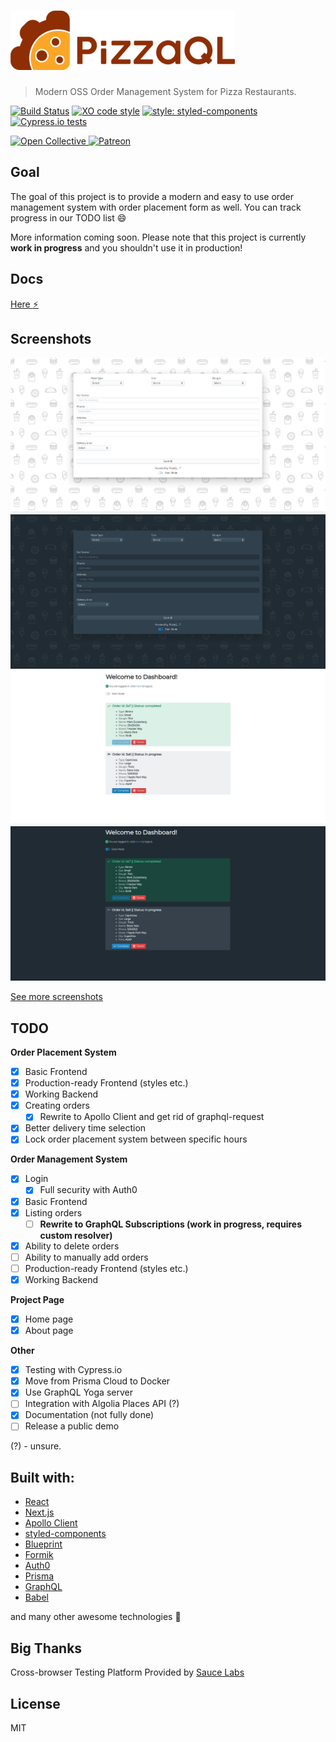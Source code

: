 # [![PizzaQL](media/logo/horizontal-scaled.png)](https://github.com/pizzaql/pizzaql)

> Modern OSS Order Management System for Pizza Restaurants.

[![Build Status](https://travis-ci.org/pizzaql/pizzaql.svg?branch=master)](https://travis-ci.org/pizzaql/pizzaql)
[![XO code style](https://img.shields.io/badge/code_style-XO-5ed9c7.svg)](https://github.com/xojs/xo)
[![style: styled-components](https://img.shields.io/badge/style-%F0%9F%92%85%20styled--components-orange.svg?colorB=daa357&colorA=db748e)](https://github.com/styled-components/styled-components)
[![Cypress.io tests](https://img.shields.io/badge/cypress.io-tests-green.svg)](https://cypress.io)

<p align="left">
  <a href="https://opencollective.com/pizzaql" target="_blank">
    <img src="https://cdn-std.dprcdn.net/files/acc_649651/Q5nVhT" height="80" alt="Open Collective">
  </a>
  <a href="https://www.patreon.com/akepinski" target="_blank">
    <img src="https://cdn-std.dprcdn.net/files/acc_649651/plrSCT" height="80" alt="Patreon">
  </a>
</p>

## Goal

The goal of this project is to provide a modern and easy to use order management system with order placement form as well. You can track progress in our TODO list :smile: 

More information coming soon. Please note that this project is currently **work in progress** and you shouldn't use it in production!

## Docs

[Here :zap:](https://pizzaql.now.sh/)

## Screenshots

![Order Placement Form (Light)](media/screenshots/light.png)
![Order Placement Form (Dark)](media/screenshots/dark.png)
![Admin Dashboard (Light)](media/screenshots/dashboard-light.png)
![Admin Dashboard (Dark)](media/screenshots/dashboard-dark.png)

[See more screenshots](https://github.com/pizzaql/pizzaql/tree/master/media/screenshots)

## TODO

**Order Placement System**
* [x]  Basic Frontend
  * [x] Production-ready Frontend (styles etc.)
* [x]  Working Backend
  * [x] Creating orders
    * [x] Rewrite to Apollo Client and get rid of graphql-request
* [x] Better delivery time selection
* [x] Lock order placement system between specific hours

**Order Management System**

* [x] Login
  * [x] Full security with Auth0
* [x]  Basic Frontend
  * [x] Listing orders
    * [ ] **Rewrite to GraphQL Subscriptions (work in progress, requires custom resolver)**
  * [x] Ability to delete orders
  * [ ] Ability to manually add orders
  * [ ] Production-ready Frontend (styles etc.)
* [x]  Working Backend

**Project Page**

* [x] Home page
* [x] About page

**Other**

* [x] Testing with Cypress.io
* [x] Move from Prisma Cloud to Docker
* [x] Use GraphQL Yoga server
* [ ] Integration with Algolia Places API (?)
* [x] Documentation (not fully done)
* [ ] Release a public demo

(?) - unsure.

## Built with:

- [React](https://reactjs.org/)
- [Next.js](https://nextjs.org/)
- [Apollo Client](https://github.com/apollographql/apollo-client)
- [styled-components](https://www.styled-components.com/)
- [Blueprint](https://blueprintjs.com/)
- [Formik](https://jaredpalmer.com/formik/)
- [Auth0](https://auth0.com/)
- [Prisma](https://www.prisma.io/)
- [GraphQL](https://graphql.org/)
- [Babel](https://babeljs.io/)

and many other awesome technologies :unicorn:

## Big Thanks

Cross-browser Testing Platform Provided by [Sauce Labs][homepage]

[homepage]: https://saucelabs.com

## License

MIT
